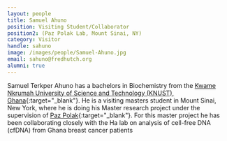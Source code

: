 ```yaml
---
layout: people
title: Samuel Ahuno
position: Visiting Student/Collaborator
position2: (Paz Polak Lab, Mount Sinai, NY)
category: Visitor
handle: sahuno
image: /images/people/Samuel-Ahuno.jpg
email: sahuno@fredhutch.org
alumni: true
---
```


Samuel  Terkper Ahuno has a bachelors in Biochemistry from the [Kwame Nkrumah University of Science and Technology (KNUST), Ghana](https://web.knust.edu.gh/){:target="_blank"}. He is a visiting masters student in Mount Sinai, New York, where he is doing his Master research project under the supervision of [Paz Polak](https://www.mountsinai.org/profiles/paz-polak){:target="_blank"}. For this master project he has been collaborating closely with the Ha lab on analysis of cell-free DNA (cfDNA) from Ghana breast cancer patients
